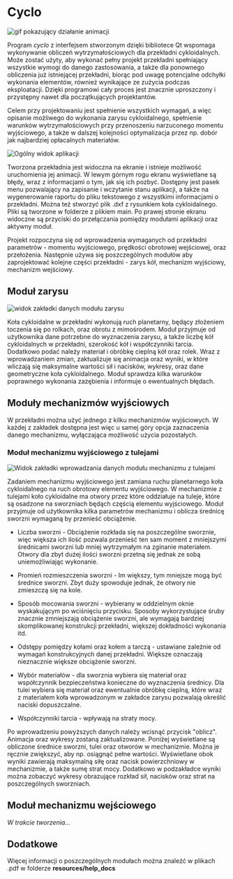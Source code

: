 # Cyclo

![gif pokazujący działanie animacji](https://github.com/Bandae/Cyclo/assets/76438366/0cb5427e-fd2f-4393-bb05-137e92004c8a)

Program *cyclo* z interfejsem stworzonym dzięki bibliotece Qt wspomaga wykonywanie obliczeń wytrzymałościowych dla przekładni cykloidalnych. Może zostać użyty, aby wykonać pełny projekt przekładni spełniający wszystkie wymogi do danego zastosowania, a także dla ponownego obliczenia już istniejącej przekładni, biorąc pod uwagę potencjalne odchyłki wykonania elementów, również wynikające ze zużycia podczas eksploatacji. Dzięki programowi cały proces jest znacznie uproszczony i przystępny nawet dla początkujących projektantów.

Celem przy projektowaniu jest spełnienie wszystkich wymagań, a więc opisanie możliwego do wykonania zarysu cykloidalnego, spełnienie warunków wytrzymałościowych przy przenoszeniu narzuconego momentu wyjściowego, a także w dalszej kolejności optymalizacja przez np. dobór jak najbardziej opłacalnych materiałów.

![Ogólny widok aplikacji](https://github.com/Bandae/Cyclo/assets/76438366/6e77f278-b188-4b99-9e11-282ade94119e)

Tworzona przekładnia jest widoczna na ekranie i istnieje możliwość uruchomienia jej animacji. W lewym górnym rogu ekranu wyświetlane są błędy, wraz z informacjami o tym, jak się ich pozbyć. Dostępny jest pasek menu pozwalający na zapisanie i wczytanie stanu aplikacji, a także na wygenerowanie raportu do pliku tekstowego z wszystkimi informacjami o przekładni. Można też stworzyć plik .dxf z rysunkiem koła cykloidalnego. Pliki są tworzone w folderze z plikiem main. Po prawej stronie ekranu widoczne są przyciski do przełączania pomiędzy modułami aplikacji oraz aktywny moduł.

Projekt rozpoczyna się od wprowadzenia wymaganych od przekładni parametrów - momentu wyjściowego, prędkości obrotowej wejściowej, oraz przełożenia. Następnie używa się poszczególnych modułów aby zaprojektować kolejne części przekładni - zarys kół, mechanizm wyjściowy, mechanizm wejściowy.


## Moduł zarysu

![widok zakładki danych modułu zarysu](https://github.com/Bandae/Cyclo/assets/76438366/dffd42de-965d-4156-af29-eacd9526f60a)

Koła cykloidalne w przekładni wykonują ruch planetarny, będący złożeniem toczenia się po rolkach, oraz obrotu z mimośrodem.
Moduł przyjmuje od użytkownika dane potrzebne do wyznaczenia zarysu, a także liczbę kół cykloidalnych w przekładni, szerokość kół i współczynniki tarcia. Dodatkowo podać należy materiał i obróbkę cieplną kół oraz rolek. Wraz z wprowadzaniem zmian, zaktualizuje się animacja oraz wyniki, w które wliczają się maksymalne wartości sił i nacisków, wykresy, oraz dane geometryczne koła cykloidalnego. Moduł sprawdza kilka warunków poprawnego wykonania zazębienia i informuje o ewentualnych błędach.

## Moduły mechanizmów wyjściowych

W przekładni można użyć jednego z kilku mechanizmów wyjściowych. W każdej z zakładek dostępna jest więc u samej góry opcja zaznaczenia danego mechanizmu, wyłączająca możliwość użycia pozostałych.

### Moduł mechanizmu wyjściowego z tulejami

![Widok zakładki wprowadzania danych modułu mechanizmu z tulejami](https://github.com/Bandae/Cyclo/assets/76438366/dc4a0030-6311-40ef-80df-e244ecab2f6f)

Zadaniem mechanizmu wyjściowego jest zamiana ruchu planetarnego koła cykloidalnego na ruch obrotowy elementu wyjściowego. W mechanizmie z tulejami koło cykloidalne ma otwory przez które oddziałuje na tuleje, które są osadzone na sworzniach będąch częścią elementu wyjściowego.
Moduł przyjmuje od użytkownika kilka parametrów mechanizmu i oblicza średnicę sworzni wymaganą by przenieść obciążenie.

- Liczba sworzni - Obciążenie rozkłada się na poszczególne sworznie, więc większa ich ilość pozwala przenieść ten sam moment z mniejszymi średnicami sworzni lub mniej wytrzymałym na zginanie materiałem. Otwory dla zbyt dużej ilości sworzni przetną się jednak ze sobą uniemożliwiając wykonanie.

- Promień rozmieszczenia sworzni - Im większy, tym mniejsze mogą być średnice sworzni. Zbyt duży spowoduje jednak, że otwory nie zmieszczą się na kole.

- Sposób mocowania sworzni - wybierany w oddzielnym oknie wyskakującym po wciśnięciu przycisku. Sposoby wykorzystujące śruby znacznie zmniejszają obciążenie sworzni, ale wymagają bardziej skomplikowanej konstrukcji przekładni, większej dokładności wykonania itd.

- Odstępy pomiędzy kołami oraz kołem a tarczą - ustawiane zależnie od wymagań konstrukcyjnych danej przekładni. Większe oznaczają nieznacznie większe obciążenie sworzni.

- Wybór materiałów - dla sworznia wybiera się materiał oraz współczynnik bezpieczeństwa konieczne do wyznaczenia średnicy. Dla tulei wybiera się materiał oraz ewentualnie obróbkę cieplną, które wraz z materiałem koła wprowadzonym w zakładce zarysu pozwalają określić naciski dopuszczalne.

- Współczynniki tarcia - wpływają na straty mocy.

Po wprowadzeniu powyższych danych należy wcisnąć przycisk "oblicz". Animacja oraz wykresy zostaną zaktualizowane. Poniżej wyświetlane są obliczone średnice sworzni, tulei oraz otworów w mechanizmie. Można je ręcznie zwiększyć, aby np. osiągnąć pełne wartości. Wyświetlane obok wyniki zawierają maksymalną siłę oraz nacisk powierzchniowy w mechanizmie, a także sumę strat mocy. Dodatkowo w podzakładce wyniki można zobaczyć wykresy obrazujące rozkład sił, nacisków oraz strat na poszczególnych sworzniach.

## Moduł mechanizmu wejściowego

*W trakcie tworzenia...*

## Dodatkowe

Więcej informacji o poszczególnych modułach można znaleźć w plikach .pdf w folderze **resources/help_docs**
